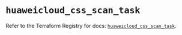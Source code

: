 # `huaweicloud_css_scan_task`

Refer to the Terraform Registry for docs: [`huaweicloud_css_scan_task`](https://registry.terraform.io/providers/huaweicloud/huaweicloud/1.71.1/docs/resources/css_scan_task).
